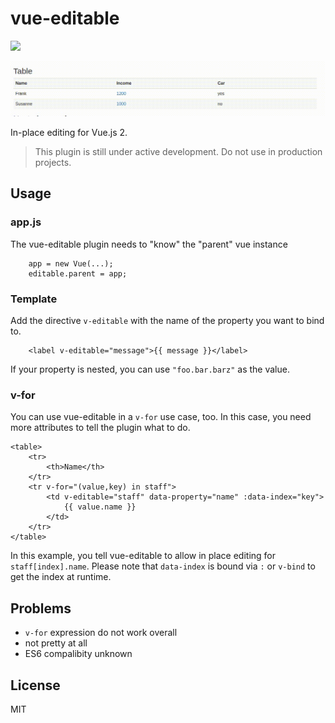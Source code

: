# vue-editable

[![](https://img.shields.io/badge/vue-2.x-brightgreen.svg)](https://vuejs.org)

![](https://raw.githubusercontent.com/cmllr/vue-editable/master/example/example.gif)
 


In-place editing for Vue.js 2.

> This plugin is still under active development. Do not use in production projects.

## Usage

### app.js

The vue-editable plugin needs to "know" the "parent" vue instance

```
    app = new Vue(...);
    editable.parent = app;
```

### Template

Add the directive `v-editable` with the name of the property you want to bind to.

``` 
    <label v-editable="message">{{ message }}</label> 
```

If your property is nested, you can use `"foo.bar.barz"` as the value.

### v-for

You can use vue-editable in a `v-for` use case, too. In this case, you need more attributes to tell the plugin what to do.

```
<table>
    <tr>
        <th>Name</th>
    </tr>
    <tr v-for="(value,key) in staff">
        <td v-editable="staff" data-property="name" :data-index="key">
            {{ value.name }}
        </td>
    </tr>
</table>
```

In this example, you tell vue-editable to allow in place editing for `staff[index].name`. Please note that `data-index` is bound via `:` or `v-bind` to get the index at runtime.

## Problems

- `v-for` expression do not work overall
- not pretty at all
- ES6 compalibity unknown

## License

MIT